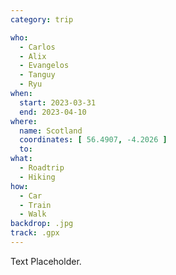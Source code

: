 ```yaml
---
category: trip

who:
  - Carlos
  - Alix
  - Evangelos
  - Tanguy
  - Ryu
when:
  start: 2023-03-31
  end: 2023-04-10
where:
  name: Scotland
  coordinates: [ 56.4907, -4.2026 ]
  to:
what: 
  - Roadtrip
  - Hiking
how:
  - Car
  - Train
  - Walk
backdrop: .jpg
track: .gpx
---
```


Text Placeholder.